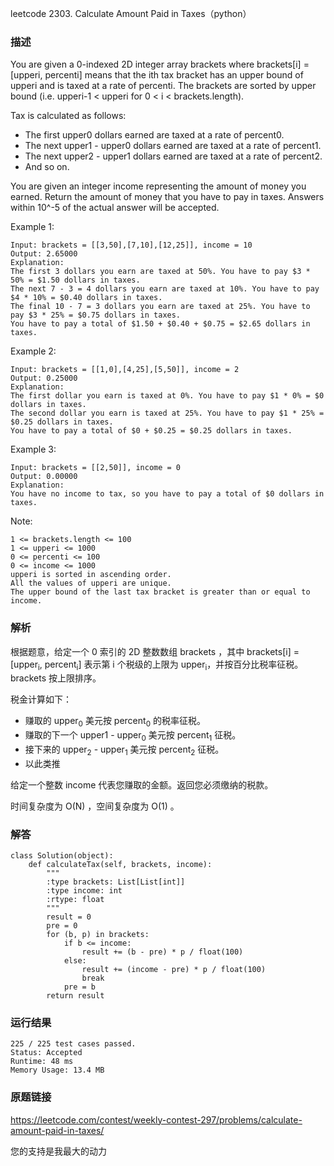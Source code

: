 leetcode  2303. Calculate Amount Paid in Taxes（python）




### 描述


You are given a 0-indexed 2D integer array brackets where brackets[i] = [upperi, percenti] means that the ith tax bracket has an upper bound of upperi and is taxed at a rate of percenti. The brackets are sorted by upper bound (i.e. upperi-1 < upperi for 0 < i < brackets.length).

Tax is calculated as follows:

* The first upper0 dollars earned are taxed at a rate of percent0.
* The next upper1 - upper0 dollars earned are taxed at a rate of percent1.
* The next upper2 - upper1 dollars earned are taxed at a rate of percent2.
* And so on.

You are given an integer income representing the amount of money you earned. Return the amount of money that you have to pay in taxes. Answers within 10^-5 of the actual answer will be accepted.


Example 1:


	Input: brackets = [[3,50],[7,10],[12,25]], income = 10
	Output: 2.65000
	Explanation:
	The first 3 dollars you earn are taxed at 50%. You have to pay $3 * 50% = $1.50 dollars in taxes.
	The next 7 - 3 = 4 dollars you earn are taxed at 10%. You have to pay $4 * 10% = $0.40 dollars in taxes.
	The final 10 - 7 = 3 dollars you earn are taxed at 25%. You have to pay $3 * 25% = $0.75 dollars in taxes.
	You have to pay a total of $1.50 + $0.40 + $0.75 = $2.65 dollars in taxes.
	
Example 2:


	Input: brackets = [[1,0],[4,25],[5,50]], income = 2
	Output: 0.25000
	Explanation:
	The first dollar you earn is taxed at 0%. You have to pay $1 * 0% = $0 dollars in taxes.
	The second dollar you earn is taxed at 25%. You have to pay $1 * 25% = $0.25 dollars in taxes.
	You have to pay a total of $0 + $0.25 = $0.25 dollars in taxes.

Example 3:

	Input: brackets = [[2,50]], income = 0
	Output: 0.00000
	Explanation:
	You have no income to tax, so you have to pay a total of $0 dollars in taxes.

	



Note:

	1 <= brackets.length <= 100
	1 <= upperi <= 1000
	0 <= percenti <= 100
	0 <= income <= 1000
	upperi is sorted in ascending order.
	All the values of upperi are unique.
	The upper bound of the last tax bracket is greater than or equal to income.


### 解析


根据题意，给定一个 0 索引的 2D 整数数组 brackets ，其中 brackets[i] = [upper<sub>i</sub>, percent<sub>i</sub>] 表示第 i 个税级的上限为 upper<sub>i</sub>，并按百分比税率征税。 brackets 按上限排序。

税金计算如下：

* 赚取的 upper<sub>0</sub> 美元按 percent<sub>0</sub> 的税率征税。
* 赚取的下一个 upper1</sub> - upper<sub>0</sub> 美元按 percent<sub>1</sub> 征税。
* 接下来的 upper<sub>2</sub> - upper<sub>1</sub> 美元按 percent<sub>2</sub> 征税。
* 以此类推

给定一个整数 income 代表您赚取的金额。返回您必须缴纳的税款。

时间复杂度为 O(N) ，空间复杂度为 O(1) 。

### 解答
				

	class Solution(object):
	    def calculateTax(self, brackets, income):
	        """
	        :type brackets: List[List[int]]
	        :type income: int
	        :rtype: float
	        """
	        result = 0
	        pre = 0
	        for (b, p) in brackets:
	            if b <= income:
	                result += (b - pre) * p / float(100)
	            else:
	                result += (income - pre) * p / float(100)
	                break
	            pre = b
	        return result
            	      
			
### 运行结果


	225 / 225 test cases passed.
	Status: Accepted
	Runtime: 48 ms
	Memory Usage: 13.4 MB

### 原题链接


https://leetcode.com/contest/weekly-contest-297/problems/calculate-amount-paid-in-taxes/



您的支持是我最大的动力
